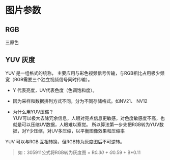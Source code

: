 # 图片参数

## RGB

三原色

## YUV 灰度

YUV 是一组格式的统称， 主要应用与彩色视频信号传输，与RGB相比占用极少频宽（RGB需要三个独立视频信号同时传输）。

* Y 代表亮度，UV代表色度（色调饱和度）。

* 因为采样和数据排列方式不同，分为不同存储格式。如NV21、 NV12

* 为什么用YUV压缩？\
YUV可以极大去除冗余信息，人眼对亮点信息更敏感，对色度敏感度不高，也就是可以压缩UV数据，人眼难以察觉。 所以算法第一步先把RGB转为YUV数据，对Y少压缩，对UV多压缩，以平衡图像效果和压缩率

YUV 可以与RGB 互相转换，但RGB转为灰度图后不可逆转。

> 如：305911公式将RGB转为灰度图 = R*0.30 + G*0.59 + B*0.11
